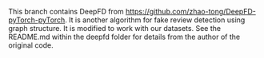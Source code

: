 This branch contains DeepFD from https://github.com/zhao-tong/DeepFD-pyTorch-pyTorch.
It is another algorithm for fake review detection using graph structure. It is modified to work with our datasets.
See the README.md within the deepfd folder for details from the author of the original code.